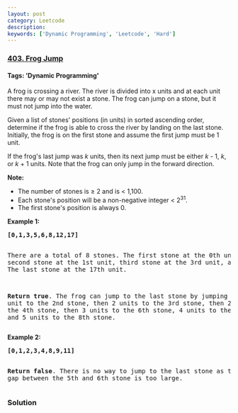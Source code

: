 ```yaml
---
layout: post
category: Leetcode
description: 
keywords: ['Dynamic Programming', 'Leetcode', 'Hard']
---
```

### [403. Frog Jump](https://leetcode.com/problems/frog-jump)

#### Tags: 'Dynamic Programming'

<div class="content__u3I1 question-content__JfgR"><div><p>A frog is crossing a river. The river is divided into x units and at each unit there may or may not exist a stone. The frog can jump on a stone, but it must not jump into the water.</p>
<p>Given a list of stones' positions (in units) in sorted ascending order, determine if the frog is able to cross the river by landing on the last stone. Initially, the frog is on the first stone and assume the first jump must be 1 unit.
</p>
<p>If the frog's last jump was <i>k</i> units, then its next jump must be either <i>k</i> - 1, <i>k</i>, or <i>k</i> + 1 units. Note that the frog can only jump in the forward direction.</p>
<p><b>Note:</b>
</p><ul>
<li>The number of stones is ≥ 2 and is &lt; 1,100.</li>
<li>Each stone's position will be a non-negative integer &lt; 2<sup>31</sup>.</li>
<li>The first stone's position is always 0.</li>
</ul>
<p></p>
<p><b>Example 1:</b>
</p><pre><b>[0,1,3,5,6,8,12,17]</b>

There are a total of 8 stones.
The first stone at the 0th unit, second stone at the 1st unit,
third stone at the 3rd unit, and so on...
The last stone at the 17th unit.

<b>Return true</b>. The frog can jump to the last stone by jumping 
1 unit to the 2nd stone, then 2 units to the 3rd stone, then 
2 units to the 4th stone, then 3 units to the 6th stone, 
4 units to the 7th stone, and 5 units to the 8th stone.
</pre>
<p></p>
<p><b>Example 2:</b>
</p><pre><b>[0,1,2,3,4,8,9,11]</b>

<b>Return false</b>. There is no way to jump to the last stone as 
the gap between the 5th and 6th stone is too large.
</pre>
<p></p></div></div>

### Solution
